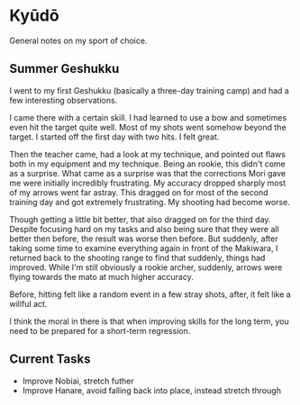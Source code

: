 # Kyūdō

General notes on my sport of choice.

## Summer Geshukku

I went to my first Geshukku (basically a three-day training camp) and had a few
interesting observations.

I came there with a certain skill. I had learned to use a bow and sometimes
even hit the target quite well. Most of my shots went somehow beyond the
target. I started off the first day with two hits. I felt great.

Then the teacher came, had a look at my technique, and pointed out flaws
both in my equipment and my technique. Being an rookie, this didn't come
as a surprise. What came as a surprise was that the corrections Mori gave
me were initially incredibly frustrating. My accuracy dropped sharply
most of my arrows went far astray. This dragged on for most of the second
training day and got extremely frustrating. My shooting had become worse.

Though getting a little bit better, that also dragged on for the third day.
Despite focusing hard on my tasks and also being sure that they were all
better then before, the result was worse then before. But suddenly, after
taking some time to examine everything again in front of the Makiwara,
I returned back to the shooting range to find that suddenly, things had
improved. While I'm still obviously a rookie archer, suddenly, arrows
were flying towards the mato at much higher accuracy.

Before, hitting felt like a random event in a few stray shots, after, it
felt like a willful act.

I think the moral in there is that when improving skills for the long
term, you need to be prepared for a short-term regression.

## Current Tasks

* Improve Nobiai, stretch futher
* Improve Hanare, avoid falling back into place, instead stretch through
